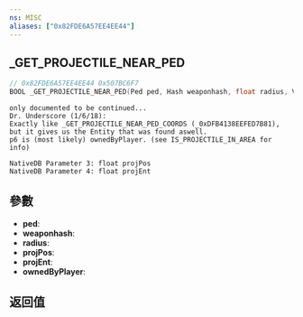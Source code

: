 ```yaml
---
ns: MISC
aliases: ["0x82FDE6A57EE4EE44"]
---
```

## _GET_PROJECTILE_NEAR_PED

```c
// 0x82FDE6A57EE4EE44 0x507BC6F7
BOOL _GET_PROJECTILE_NEAR_PED(Ped ped, Hash weaponhash, float radius, Vector3* projPos, Entity* projEnt, BOOL ownedByPlayer);
```

```
only documented to be continued...  
Dr. Underscore (1/6/18):  
Exactly like _GET_PROJECTILE_NEAR_PED_COORDS (_0xDFB4138EEFED7B81), but it gives us the Entity that was found aswell.  
p6 is (most likely) ownedByPlayer. (see IS_PROJECTILE_IN_AREA for info)  
```

```
NativeDB Parameter 3: float projPos
NativeDB Parameter 4: float projEnt
```

## 參數
* **ped**: 
* **weaponhash**: 
* **radius**: 
* **projPos**: 
* **projEnt**: 
* **ownedByPlayer**: 

## 返回值
